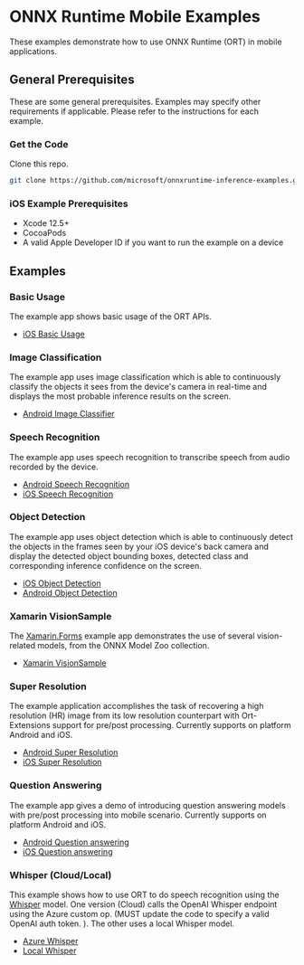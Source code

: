 # ONNX Runtime Mobile Examples

These examples demonstrate how to use ONNX Runtime (ORT) in mobile applications.

## General Prerequisites

These are some general prerequisites.
Examples may specify other requirements if applicable.
Please refer to the instructions for each example.

### Get the Code

Clone this repo.

```bash
git clone https://github.com/microsoft/onnxruntime-inference-examples.git
```

### iOS Example Prerequisites

- Xcode 12.5+
- CocoaPods
- A valid Apple Developer ID if you want to run the example on a device

## Examples

### Basic Usage

The example app shows basic usage of the ORT APIs.

- [iOS Basic Usage](examples/basic_usage/ios)

### Image Classification

The example app uses image classification which is able to continuously classify the objects it sees from the device's camera in real-time and displays the most probable inference results on the screen.

- [Android Image Classifier](examples/image_classification/android)

### Speech Recognition

The example app uses speech recognition to transcribe speech from audio recorded by the device.

- [Android Speech Recognition](examples/speech_recognition/android)
- [iOS Speech Recognition](examples/speech_recognition/ios)

### Object Detection

The example app uses object detection which is able to continuously detect the objects in the frames seen by your iOS device's back camera and display the detected object bounding boxes, detected class and corresponding inference confidence on the screen.

- [iOS Object Detection](examples/object_detection/ios)
- [Android Object Detection](examples/object_detection/android)

### Xamarin VisionSample

The [Xamarin.Forms](https://dotnet.microsoft.com/apps/xamarin/xamarin-forms) example app demonstrates the use of several vision-related models, from the ONNX Model Zoo collection.

- [Xamarin VisionSample](examples/Xamarin)

### Super Resolution

The example application accomplishes the task of recovering a high resolution (HR) image from its low resolution counterpart with Ort-Extensions support for pre/post processing. Currently supports on platform Android and iOS.

- [Android Super Resolution](examples/super_resolution/android)
- [iOS Super Resolution](examples/super_resolution/ios)

### Question Answering

The example app gives a demo of introducing question answering models with pre/post processing into mobile scenario. Currently supports on platform Android and iOS.

- [Android Question answering](examples/question_answering/android)
- [iOS Question answering](examples/question_answering/ios)

### Whisper (Cloud/Local)

This example shows how to use ORT to do speech recognition using the [Whisper](https://github.com/openai/whisper) model. One version (Cloud) calls the OpenAI Whisper endpoint using the Azure custom op. (MUST update the code to specify a valid OpenAI auth token. ). The other uses a local Whisper model.

- [Azure Whisper](examples/whisper/android/azure)
- [Local Whisper](examples/whisper/android/local)
